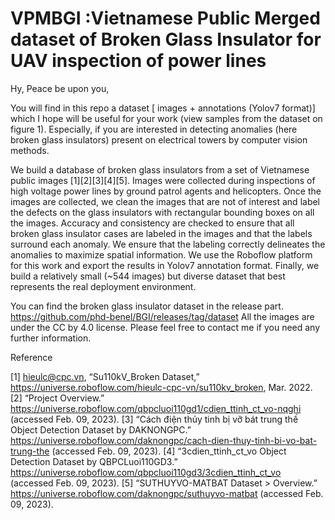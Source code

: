 # VPMBGI :Vietnamese Public Merged dataset of Broken Glass Insulator for UAV inspection of power lines

Hy, Peace be upon you,

You will find in this repo a dataset [ images + annotations (Yolov7 format)] which I hope will be useful for your work (view samples from the dataset on figure 1). Especially, if you are interested in detecting anomalies (here broken glass insulators) present on electrical towers by computer vision methods.




We build a database of broken glass insulators from a set of Vietnamese public images [1][2][3][4][5]. Images were collected during inspections of high voltage power lines by ground patrol agents and helicopters. Once the images are collected, we clean the images that are not of interest and label the defects on the glass insulators with rectangular bounding boxes on all the images. Accuracy and consistency are checked to ensure that all broken glass insulator cases are labeled in the images and that the labels surround each anomaly. We ensure that the labeling correctly delineates the anomalies to maximize spatial information. We use the Roboflow platform for this work and export the results in Yolov7 annotation format. Finally, we build a relatively small (~544 images) but diverse dataset that best represents the real deployment environment. 

You can find the broken glass insulator dataset in the release part. https://github.com/phd-benel/BGI/releases/tag/dataset All the images are under the CC by 4.0 license. Please feel free to contact me if you need any further information.

Reference

[1] hieulc@cpc.vn, “Su110kV_Broken Dataset,” https://universe.roboflow.com/hieulc-cpc-vn/su110kv_broken, Mar. 2022.
[2] “Project Overview.” https://universe.roboflow.com/qbpcluoi110gd1/cdien_ttinh_ct_vo-nqghi (accessed Feb. 09, 2023).
[3] “Cách điện thủy tinh bị vỡ bát trung thế Object Detection Dataset by DAKNONGPC.” https://universe.roboflow.com/daknongpc/cach-dien-thuy-tinh-bi-vo-bat-trung-the (accessed Feb. 09, 2023).
[4] “3cdien_ttinh_ct_vo Object Detection Dataset by QBPCLuoi110GD3.” https://universe.roboflow.com/qbpcluoi110gd3/3cdien_ttinh_ct_vo (accessed Feb. 09, 2023).
[5] “SUTHUYVO-MATBAT Dataset > Overview.” https://universe.roboflow.com/daknongpc/suthuyvo-matbat (accessed Feb. 09, 2023).
